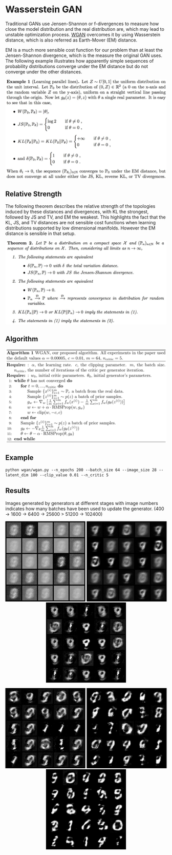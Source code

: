 # Wasserstein GAN
Traditional GANs use Jensen-Shannon or f-divergences to measure how close the model distribution and the real distribution are, which may lead to unstable optimization process. [WGAN](https://arxiv.org/abs/1701.07875) overcomes it by using Wasserstein distance, which is also referred as Earth-Mover (EM) distance.

EM is a much more sensible cost function for our problem than at least the Jensen-Shannon divergence, which is the measure the original GAN uses. The following example illustrates how apparently simple sequences of probability distributions converge under the EM distance but do not converge under the other distances.
<p align="middle">
    <img src="images/wgan1.jpg" />
</p>

## Relative Strength
The following theorem describes the relative strength of the topologies induced by these distances and divergences, with KL the strongest, followed by JS and TV, and EM the weakest. This highlights the fact that the KL, JS, and TV distances are not sensible cost functions when learning distributions supported by low dimensional manifolds. However the EM distance is sensible in that setup.
<p align="middle">
    <img src="images/wgan3.jpg" />
</p>

## Algorithm
<p align="middle">
    <img src="images/wgan2.jpg" />
</p>

## Example
```
python wgan/wgan.py --n_epochs 200 --batch_size 64 --image_size 28 --latent_dim 100 --clip_value 0.01 --n_critic 5
```

## Results
Images generated by generators at different stages with image numbers indicates
how many batches have been used to update the generator. (400 -> 1600 -> 6400 -> 25600 > 51200 -> 102400)

<p align="middle">
    <img src="images/400.png" width="250" />
    <img src="images/1600.png" width="250" />
    <img src="images/6400.png" width="250" />
</p>
<p align="middle">
    <img src="images/25600.png" width="250" />
    <img src="images/51200.png" width="250" />
    <img src="images/102400.png" width="250" />
</p>